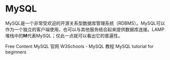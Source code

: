 # MySQL

MySQL是一个非常受欢迎的开源关系型数据库管理系统（RDBMS）。MySQL可以作为一个独立的客户端使用，也可以与其他服务结合起来提供数据库连接。LAMP堆栈中的**M**代表MySQL；仅此一点就可以看出它的普遍性。

<ResourceGroupTitle>Free Content</ResourceGroupTitle>
<BadgeLink colorScheme='blue' badgeText='Official Website' href='https://www.mysql.com/cn/'>MySQL 官网</BadgeLink>
<BadgeLink badgeText='Course' colorScheme='green' href='https://www.w3schools.cn/mySQl/default.asp'>W3Schools - MySQL 教程 </BadgeLink>
<BadgeLink badgeText='Watch' href='https://www.youtube.com/watch?v=7S_tz1z_5bA'>MySQL tutorial for beginners</BadgeLink>
